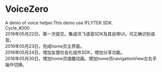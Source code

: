 # VoiceZero
A demo of voice helper.This demo use IFLYTEK SDK.<br />
Cycle_#000<br />
2016年05月22日，第一次提交。集成讯飞语音SDK及其自带UI。可正确识别语音。<br />
2016年05月23日，完成home页主界面。<br />
2016年05月24日，增加友盟社会化组件SDK，增加分享功能。<br />
2016年05月30日，增加home页提醒动画。增加home页navigationView左右手操作切换。<br />
  
